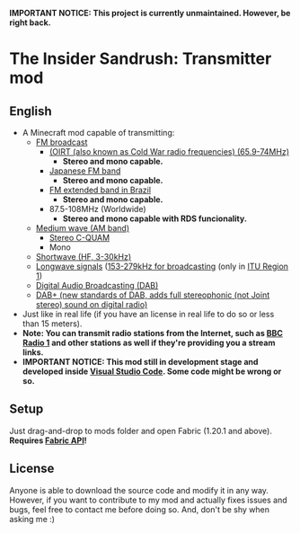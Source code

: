 __IMPORTANT NOTICE: This project is currently unmaintained. However, be right back.__

# The Insider Sandrush: Transmitter mod
  ## English
- A Minecraft mod capable of transmitting:
  - [FM broadcast](https://en.wikipedia.org/wiki/FM_broadcast_band) 
    - [(OIRT (also known as Cold War radio frequencies) (65.9-74MHz)](https://en.wikipedia.org/wiki/FM_broadcast_band#OIRT_bandplan)
      - __Stereo and mono capable.__
    - [Japanese FM band](https://en.wikipedia.org/wiki/FM_broadcast_band#Japanese_bandplan)
      - __Stereo and mono capable.__
    - [FM extended band in Brazil](https://en.wikipedia.org/wiki/FM_extended_band_in_Brazil)
      - __Stereo and mono capable.__
    - 87.5-108MHz (Worldwide)
      - __Stereo and mono capable with RDS funcionality.__
  - [Medium wave (AM band)](https://en.wikipedia.org/wiki/AM_broadcasting) 
      - [Stereo C-QUAM](https://en.wikipedia.org/wiki/C-QUAM)
      - Mono
  - [Shortwave (HF, 3-30kHz)](https://en.wikipedia.org/wiki/Shortwave_radio)
  - [Longwave signals](https://en.wikipedia.org/wiki/Longwave) ([153-279kHz for broadcasting](https://en.wikipedia.org/wiki/Longwave#Broadcasting) (only in [ITU Region 1](https://en.wikipedia.org/wiki/ITU_Region))
  - [Digital Audio Broadcasting (DAB)](https://en.wikipedia.org/wiki/Digital_Audio_Broadcasting) 
  - [DAB+ (new standards of DAB, adds full stereophonic (not Joint stereo) sound on digital radio)](https://en.wikipedia.org/wiki/Digital_Audio_Broadcasting#DAB+)
 - Just like in real life (if you have an license in real life to do so or less than 15 meters).
- __Note: You can transmit radio stations from the Internet, such as [BBC Radio 1](https://bbc.co.uk/radio1) and other stations as well if they're providing you a stream links.__
- __IMPORTANT NOTICE: This mod still in development stage and developed inside [Visual Studio Code](https://code.visualstudio.com). Some code might be wrong or so.__
 
## Setup

Just drag-and-drop to mods folder and open Fabric (1.20.1 and above). __Requires [Fabric API](https://www.curseforge.com/minecraft/mc-mods/fabric-api)!__

## License
Anyone is able to download the source code and modify it in any way. However, if you want to contribute to my mod and actually fixes issues and bugs, feel free to contact me before doing so. And, don't be shy when asking me :) 

